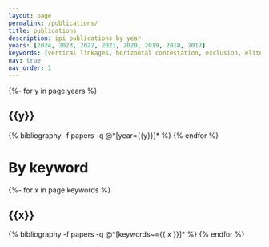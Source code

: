 ```yaml
---
layout: page
permalink: /publications/
title: publications
description: ipi publications by year
years: [2024, 2023, 2022, 2021, 2020, 2019, 2018, 2017]
keywords: [vertical linkages, horizontal contestation, exclusion, elite connections, methods]
nav: true
nav_order: 1
---
```


<!-- _pages/publications.md -->
<div class="publications">

{%- for y in page.years %}
  <h2 class="year">{{y}}</h2>
  {% bibliography -f papers -q @*[year={{y}}]* %}
{% endfor %}

</div>

# By keyword


<!-- _pages/publications.md -->
<div class="publications">

{%- for x in page.keywords %}
  <h2 class="key" id = {{x}}>{{x}}</h2>
  {% bibliography -f papers -q @*[keywords~={{ x }}]* %}
{% endfor %}

</div>


